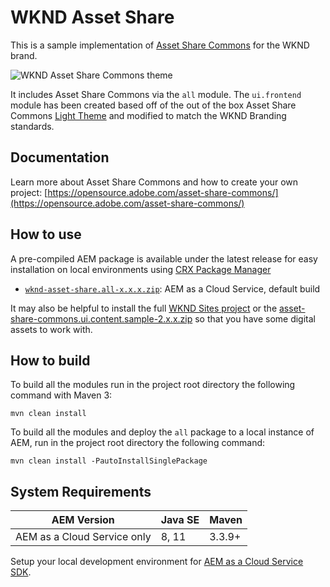 # WKND Asset Share

This is a sample implementation of [Asset Share Commons](https://github.com/adobe/asset-share-commons) for the WKND brand.

![WKND Asset Share Commons theme](https://user-images.githubusercontent.com/8974514/134435899-ac6f0b11-da30-40e4-b744-334d0b16758f.png)

It includes Asset Share Commons via the `all` module. The `ui.frontend` module has been created based off of the out of the box Asset Share Commons [Light Theme](https://github.com/adobe/asset-share-commons/tree/develop/ui.frontend.theme.light) and modified to match the WKND Branding standards.

## Documentation

Learn more about Asset Share Commons and how to create your own project: [https://opensource.adobe.com/asset-share-commons/](https://opensource.adobe.com/asset-share-commons/)

## How to use

A pre-compiled AEM package is available under the latest release for easy installation on local environments using [CRX Package Manager](http://localhost:4502/crx/packmgr/index.jsp)

* [`wknd-asset-share.all-x.x.x.zip`](https://github.com/godanny86/wknd-asset-share/releases/latest): AEM as a Cloud Service, default build

It may also be helpful to install the full [WKND Sites project](https://github.com/adobe/aem-guides-wknd/releases/latest) or the [asset-share-commons.ui.content.sample-2.x.x.zip](https://github.com/adobe/asset-share-commons/releases/latest) so that you have some digital assets to work with.

## How to build

To build all the modules run in the project root directory the following command with Maven 3:

    mvn clean install

To build all the modules and deploy the `all` package to a local instance of AEM, run in the project root directory the following command:

    mvn clean install -PautoInstallSinglePackage

## System Requirements

 AEM Version | Java SE | Maven
------------------------|---------|---------
AEM as a Cloud Service only | 8, 11 | 3.3.9+

Setup your local development environment for [AEM as a Cloud Service SDK](https://experienceleague.adobe.com/docs/experience-manager-learn/cloud-service/local-development-environment-set-up/overview.html).